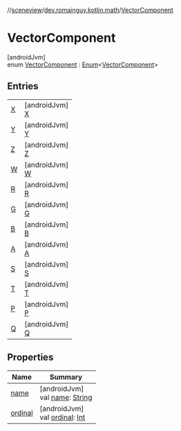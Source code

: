 //[sceneview](../../../index.md)/[dev.romainguy.kotlin.math](../index.md)/[VectorComponent](index.md)

# VectorComponent

[androidJvm]\
enum [VectorComponent](index.md) : [Enum](https://kotlinlang.org/api/latest/jvm/stdlib/kotlin/-enum/index.html)&lt;[VectorComponent](index.md)&gt;

## Entries

| | |
|---|---|
| [X](-x/index.md) | [androidJvm]<br>[X](-x/index.md) |
| [Y](-y/index.md) | [androidJvm]<br>[Y](-y/index.md) |
| [Z](-z/index.md) | [androidJvm]<br>[Z](-z/index.md) |
| [W](-w/index.md) | [androidJvm]<br>[W](-w/index.md) |
| [R](-r/index.md) | [androidJvm]<br>[R](-r/index.md) |
| [G](-g/index.md) | [androidJvm]<br>[G](-g/index.md) |
| [B](-b/index.md) | [androidJvm]<br>[B](-b/index.md) |
| [A](-a/index.md) | [androidJvm]<br>[A](-a/index.md) |
| [S](-s/index.md) | [androidJvm]<br>[S](-s/index.md) |
| [T](-t/index.md) | [androidJvm]<br>[T](-t/index.md) |
| [P](-p/index.md) | [androidJvm]<br>[P](-p/index.md) |
| [Q](-q/index.md) | [androidJvm]<br>[Q](-q/index.md) |

## Properties

| Name | Summary |
|---|---|
| [name](../../io.github.sceneview.texture/-texture-loader/-texture-type/-d-a-t-a/index.md#-372974862%2FProperties%2F-1571379623) | [androidJvm]<br>val [name](../../io.github.sceneview.texture/-texture-loader/-texture-type/-d-a-t-a/index.md#-372974862%2FProperties%2F-1571379623): [String](https://kotlinlang.org/api/latest/jvm/stdlib/kotlin/-string/index.html) |
| [ordinal](../../io.github.sceneview.texture/-texture-loader/-texture-type/-d-a-t-a/index.md#-739389684%2FProperties%2F-1571379623) | [androidJvm]<br>val [ordinal](../../io.github.sceneview.texture/-texture-loader/-texture-type/-d-a-t-a/index.md#-739389684%2FProperties%2F-1571379623): [Int](https://kotlinlang.org/api/latest/jvm/stdlib/kotlin/-int/index.html) |
